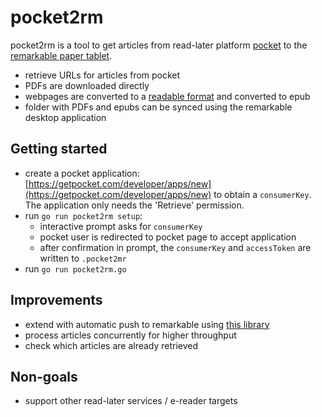 # pocket2rm
pocket2rm is a tool to get articles from read-later platform [pocket](https://app.getpocket.com/) to the [remarkable paper tablet](https://remarkable.com/).

- retrieve URLs for articles from pocket
- PDFs are downloaded directly
- webpages are converted to a [readable format](github.com/go-shiori/go-readability) and converted to epub
- folder with PDFs and epubs can be synced using the remarkable desktop application

## Getting started
- create a pocket application: [https://getpocket.com/developer/apps/new](https://getpocket.com/developer/apps/new) to obtain a `consumerKey`. The application only needs the 'Retrieve' permission.
- run `go run pocket2rm setup`:
  - interactive prompt asks for `consumerKey`
  - pocket user is redirected to pocket page to accept application
  - after confirmation in prompt, the `consumerKey` and `accessToken` are written to `.pocket2mr`
- run `go run pocket2rm.go`

## Improvements
- extend with automatic push to remarkable using [this library](https://github.com/juruen/rmapi)
- process articles concurrently for higher throughput
- check which articles are already retrieved

## Non-goals
- support other read-later services / e-reader targets

